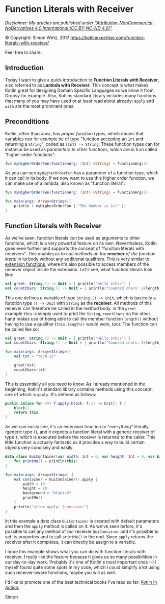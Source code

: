 # Function Literals with Receiver


_Disclaimer: My articles are published under 
<a href="https://creativecommons.org/licenses/by-nc-nd/4.0/legalcode" target="_blank">"Attribution-NonCommercial-NoDerivatives 4.0 International (CC BY-NC-ND 4.0)"</a>._

© Copyright: Simon Wirtz, 2017
https://kotlinexpertise.com/function-literals-with-receiver/


Feel free to share.

## Introduction

Today I want to give a quick introduction to <b>Function Literals with Receiver</b>, also referred to as <b>Lambda with Receiver</b>. This concept is what makes Kotlin great for designing Domain Specific Languages as we know it from Groovy for example. Also, Kotlins standard library includes many functions that many of you may have used or at least read about already: `apply` and `with` are the most prominent ones.


## Preconditions

Kotlin, other than Java, has _proper function types_, which means that variables can for example be of type "function accepting an `Int` and returning a `String`", coded as `(Int) -> String`. These function types can for instance be used as _parameters_ to other functions, which are in turn called "higher order functions":

```kotlin
fun myHigherOrderFun(functionArg: (Int)->String) = functionArg(5)
```

As you can see `myHigherOrderFun` has a parameter of a function type, which it can call in its body. If we now want to use this higher order function, we can make use of a lambda, also known as "function literal":

```kotlin runnable
fun myHigherOrderFun(functionArg: (Int)->String) = functionArg(5)

fun main(args: Array<String>){
    println ( myHigherOrderFun { "The Number is $it" })
}

```
## Function Literals with Receiver

As we've seen, function literals can be used as arguments to other functions, which is a very powerful feature on its own. Nevertheless, Kotlin goes even further and supports the concept of "function literals with receivers". This enables us to _call methods on the <b>receiver</b> of the function literal_ in its body without any additional qualifiers. This is very similar to <a href="https://kotlinlang.org/docs/reference/extensions.html" target="_blank">extension functions</a>, where it's also possible to access members of the receiver object inside the extension. Let's see, what function literals look like:

```kotlin
val greet: String.() -> Unit = { println("Hello $this") }
val countChars: String.() -> Unit = { println("Counted chars: ${length}") }

````

This one defines a variable of type `String.() -> Unit`, which is basically a function type `() -> Unit` with `String` as the <b>receiver</b>. All methods of this receiver can therefore be called in the method body. In the `greet` example `this` is simply used to print the `String`, `countChars` on the other hand makes use of being able to call the member function `length()` without having to use a qualifier (`this.length()` would work, too). The function can be called like so:

```kotlin runnable
val greet: String.() -> Unit = { println("Hello $this") }
val countChars: String.() -> Unit = { println("Counted chars: ${length}") }

fun main(args: Array<String>){
    val txt = "tech.io"

    greet(txt)
    countChars(txt)
}
```

This is essentially all you need to know. As I already mentioned in the beginning, Kotlin's standard library contains methods using this concept, one of which is `apply`. It's defined as follows:

```kotlin
public inline fun <T> T.apply(block: T.() -> Unit): T {       
    block()
    return this 
}
```
As we can easily see, it's an extension function to "everything" literally (generic type `T`), and it expects a function literal with a generic receiver of type `T`, which is executed before the receiver is returned to the caller. This little function is actually fantastic as it provides a way to build certain objects very concisely and easily.

```kotlin runnable
data class GuiContainer(var width: Int = 0, var height: Int = 0, var background: String = "red") {
    fun printMe() = println(this)
}

fun main(args: Array<String>) {
    val container = GuiContainer().apply {
        width = 10
        height = 20
        background = "blueish"
        printMe()
    }
    println("after apply: $container")
}
```

In this example a data class `GuiContainer` is created with default parameters and then the `apply` method is called on it. As we've seen before, it's possible to call any method of our receiver `GuiContainer` and it's possible to set its properties and to call `printMe()` in the end. Since `apply` returns the receiver after it completes, it can directly be assign to a variable. 

I hope this example shows what you can do with function literals with receiver. I really like the feature because it gives us so many possibilities in our day-to-day work. Probably it's one of Kotlin's most important ones :-) I myself found quite some spots in my code, which I could simplify a lot using such receiver-aware functions, maybe you will as well.

I'd like to promote one of the best technical books I've read so far: <a target="_blank" href="https://www.amazon.de/gp/product/1617293296/ref=as_li_tl?ie=UTF8&camp=1638&creative=6742&creativeASIN=1617293296&linkCode=as2&tag=simonwirtzde-21&linkId=a98710bb701f6ee5fe515f1cceea3cca">Kotlin in Action.</a><img src="//ir-de.amazon-adsystem.com/e/ir?t=simonwirtzde-21&l=am2&o=3&a=1617293296" width="1" height="1" border="0" alt="" style="border:none !important; margin:0px !important;" />

Simon